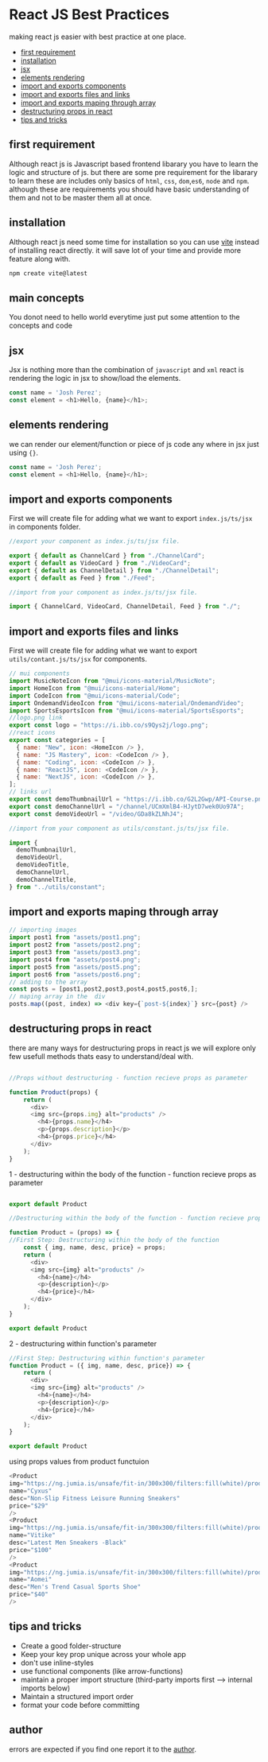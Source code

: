 # React JS Best Practices

making react js easier with best practice at one place. 


- [first requirement](#first-requirement)
- [installation](#installation)
- [jsx](#jsx)
- [elements rendering](#elements-rendering)
- [import and exports components](#import-and-exports-components)
- [import and exports files and links ](#import-and-exports-files-and-links)
- [import and exports maping through array ](#import-and-exports-maping-through-array)
- [destructuring props in react](#destructuring-props-in-react)
- [tips and tricks](#tips-and-tricks)


## first requirement

Although react js is Javascript based frontend libarary you have to learn the logic and structure of js. but there are some pre requirement for the libarary to learn these are includes only basics of `html`, `css`, `dom`,`es6`, `node` and `npm`. although these are requirements you should have basic understanding of them and not to be master them all at once.

## installation 

Although react js need some time for installation so you can use [vite](https://vitejs.dev/guide/) instead of installing react directly. it will save lot of your time and provide more feature along with.

```js
npm create vite@latest

```

## main concepts

You donot need to hello world everytime just put some attention to the concepts and code 

## jsx

Jsx is nothing more than the combination of `javascript` and `xml` react is rendering the logic in jsx to show/load the elements.

```js
const name = 'Josh Perez';
const element = <h1>Hello, {name}</h1>;
```
## elements rendering

we can render our element/function or piece of js code any where in jsx just using `{}`.

```js
const name = 'Josh Perez';
const element = <h1>Hello, {name}</h1>;
```

## import and exports components

First we will create file for adding what we want to export `index.js/ts/jsx` in components folder.

```js
//export your component as index.js/ts/jsx file.

export { default as ChannelCard } from "./ChannelCard";
export { default as VideoCard } from "./VideoCard";
export { default as ChannelDetail } from "./ChannelDetail";
export { default as Feed } from "./Feed";

//import from your component as index.js/ts/jsx file.

import { ChannelCard, VideoCard, ChannelDetail, Feed } from "./";
```

## import and exports files and links

First we will create file for adding what we want to export `utils/contant.js/ts/jsx` for components.

```js
// mui components
import MusicNoteIcon from "@mui/icons-material/MusicNote";
import HomeIcon from "@mui/icons-material/Home";
import CodeIcon from "@mui/icons-material/Code";
import OndemandVideoIcon from "@mui/icons-material/OndemandVideo";
import SportsEsportsIcon from "@mui/icons-material/SportsEsports";
//logo.png link
export const logo = "https://i.ibb.co/s9Qys2j/logo.png";
//react icons
export const categories = [
  { name: "New", icon: <HomeIcon /> },
  { name: "JS Mastery", icon: <CodeIcon /> },
  { name: "Coding", icon: <CodeIcon /> },
  { name: "ReactJS", icon: <CodeIcon /> },
  { name: "NextJS", icon: <CodeIcon /> },
];
// links url
export const demoThumbnailUrl = "https://i.ibb.co/G2L2Gwp/API-Course.png";
export const demoChannelUrl = "/channel/UCmXmlB4-HJytD7wek0Uo97A";
export const demoVideoUrl = "/video/GDa8kZLNhJ4";

//import from your component as utils/constant.js/ts/jsx file.

import {
  demoThumbnailUrl,
  demoVideoUrl,
  demoVideoTitle,
  demoChannelUrl,
  demoChannelTitle,
} from "../utils/constant";
```

## import and exports maping through array

```js
// importing images 
import post1 from "assets/post1.png";
import post2 from "assets/post2.png";
import post3 from "assets/post3.png";
import post4 from "assets/post4.png";
import post5 from "assets/post5.png";
import post6 from "assets/post6.png";
// adding to the array
const posts = [post1,post2,post3,post4,post5,post6,];
// maping array in the  div
posts.map((post, index) => <div key={`post-${index}`} src={post} />

```

## destructuring props in react

there are many ways for destructuring props in react js we will explore only few usefull methods thats easy to understand/deal with.

```js

//Props without destructuring - function recieve props as parameter 

function Product(props) {
    return (
      <div>
      <img src={props.img} alt="products" />
        <h4>{props.name}</h4>
        <p>{props.description}</p>
        <h4>{props.price}</h4>
      </div>
    );
}

```
1 - destructuring within the body of the function - function recieve props as parameter

```js

export default Product

//Destructuring within the body of the function - function recieve props as parameter

function Product = (props) => {
//First Step: Destructuring within the body of the function
    const { img, name, desc, price} = props;
    return (
      <div>
      <img src={img} alt="products" />
        <h4>{name}</h4>
        <p>{description}</p>
        <h4>{price}</h4>
      </div>
    );
}

export default Product
```
2 - destructuring within function's parameter

```javascript
//First Step: Destructuring within function's parameter
function Product = ({ img, name, desc, price}) => {
    return (
      <div>
      <img src={img} alt="products" />
        <h4>{name}</h4>
        <p>{description}</p>
        <h4>{price}</h4>
      </div>
    );
}

export default Product
```
using props values from product functuion

```js
<Product
img="https://ng.jumia.is/unsafe/fit-in/300x300/filters:fill(white)/product/82/6142201/1.jpg?2933"
name="Cyxus"
desc="Non-Slip Fitness Leisure Running Sneakers"
price="$29"
/>
<Product
img="https://ng.jumia.is/unsafe/fit-in/300x300/filters:fill(white)/product/01/241417/1.jpg?6747"
name="Vitike"
desc="Latest Men Sneakers -Black"
price="$100"
/>
<Product
img="https://ng.jumia.is/unsafe/fit-in/300x300/filters:fill(white)/product/06/4410121/1.jpg?4437"
name="Aomei"
desc="Men's Trend Casual Sports Shoe"
price="$40"
/>
```


## tips and tricks

- Create a good folder-structure
- Keep your key prop unique across your whole app
- don't use inline-styles
- use functional components (like arrow-functions)
- maintain a proper import structure (third-party imports first --> internal imports below)
- Maintain a structured import order
- format your code before committing

## author

errors are expected if you find one report it to the [author](https://twitter.com/engsiraj_).